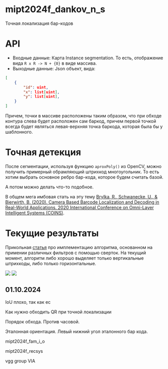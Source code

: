 # mipt2024f_dankov_n_s
Точная локализация бар-кодов



# API
- Входные данные: Карта Instance segmentation. То есть, отображение вида ``R x R -> N + {0}`` в виде массива.
- Выходные данные: Json объект, вида:
```json
[
    {
        "id": uint,
        "x": list[uint],
        "y": list[uint],
    }
]
```
Причем, точки в массиве расположены таким образом, что при обходе контура слева будет расположен сам баркод, причем первой точкой всегда будет являться левая-верхняя точка баркода, которая была бы у шаблонного.

# Точная детекция

После сегментации, используя функцию `aproxPoly()` из OpenCV, можно получить примерный обрамляющий штрихкод многоугольник. То есть хотим выбрать основное ребро бар-кода, которое будем считать базой.

А потом можно делать что-то подобное.

В общем мега имбовая стать на эту тему [Brylka, R., Schwanecke, U., & Bierwirth, B. (2020). Camera Based Barcode Localization and Decoding in Real-World Applications. 2020 International Conference on Omni-Layer Intelligent Systems (COINS)](https://sci-hub.ru/https://ieeexplore.ieee.org/abstract/document/9191416).

# Текущие результаты
Прикольная [статья](https://pyimagesearch.com/2014/11/24/detecting-barcodes-images-python-opencv/) про имплементацию алгоритма, основанном на примении различных фильтров с помощью сверток. На текущий момент, алгоритм либо хорошо выделяет только вертикальные штрихкоды, либо только горизонтальные.

![](images/output.png)
![](images/2.png)

## 01.10.2024
IoU плохо, так как ес

Как нужно обходить QR при точной локализации

Порядок обхода.  Против часовой.

Эталонная ориентация. Левый нижний угол эталонного бар кода.

mipt2024f_fam_i_o

mipt2024f_recsys

vgg group VIA